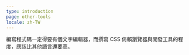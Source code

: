 ```yaml
---
type: introduction
page: other-tools
locale: zh-TW
---
```


編寫程式碼一定得要有個文字編輯器，而撰寫 CSS 倚賴瀏覽器與開發工具的程度，應該比其他語言還要高。

